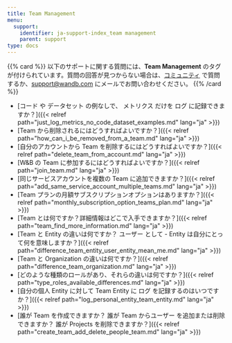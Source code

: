 ```yaml
---
title: Team Management
menu:
  support:
    identifier: ja-support-index_team management
    parent: support
type: docs
---
```


{{% card %}}
以下のサポートに関する質問には、<b>Team Management</b> のタグが付けられています。質問の回答が見つからない場合は、[コミュニティ](https://community.wandb.ai/) で質問するか、[support@wandb.com](mailto:support@wandb.com) にメールでお問い合わせください。
{{% /card %}}

- [コード や データセット の例なしで、 メトリクス だけを ログ に記録できますか？]({{< relref path="just_log_metrics_no_code_dataset_examples.md" lang="ja" >}})
- [Team から削除されるにはどうすればよいですか？]({{< relref path="how_can_i_be_removed_from_a_team.md" lang="ja" >}})
- [自分のアカウントから Team を削除するにはどうすればよいですか？]({{< relref path="delete_team_from_account.md" lang="ja" >}})
- [W&B の Team に参加するにはどうすればよいですか？]({{< relref path="join_team.md" lang="ja" >}})
- [同じサービスアカウントを複数の Team に追加できますか？]({{< relref path="add_same_service_account_multiple_teams.md" lang="ja" >}})
- [Team プランの月額サブスクリプションオプションはありますか？]({{< relref path="monthly_subscription_option_teams_plan.md" lang="ja" >}})
- [Team とは何ですか？詳細情報はどこで入手できますか？]({{< relref path="team_find_more_information.md" lang="ja" >}})
- [Team と Entity の違いは何ですか？ ユーザー として - Entity は自分にとって何を意味しますか？]({{< relref path="difference_team_entity_user_entity_mean_me.md" lang="ja" >}})
- [Team と Organization の違いは何ですか？]({{< relref path="difference_team_organization.md" lang="ja" >}})
- [どのような種類のロールがあり、それらの違いは何ですか？]({{< relref path="type_roles_available_differences.md" lang="ja" >}})
- [自分の個人 Entity に対して Team Entity に ログ を記録するのはいつですか？]({{< relref path="log_personal_entity_team_entity.md" lang="ja" >}})
- [誰が Team を作成できますか？ 誰が Team からユーザー を追加または削除できますか？ 誰が Projects を削除できますか？]({{< relref path="create_team_add_delete_people_team.md" lang="ja" >}})
